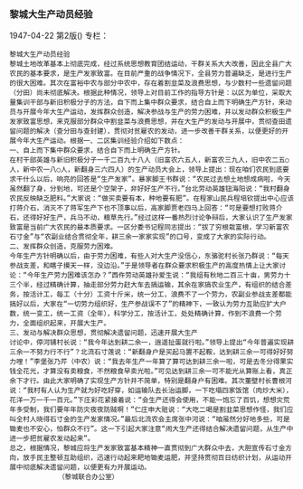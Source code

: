 ### 黎城大生产动员经验

1947-04-22
第2版()
专栏：

    黎城大生产动员经验
    黎城土地改革基本上彻底完成，经过系统思想教育团结运动，干群关系大大改善，因此全县广大农民的基本要求，是生产发家致富。在目前严重的战争情况下，全县劳力普遍缺乏，是进行生产的很大困难。其次在富裕中农与部分中农中，存在着割韭菜及浪费思想，与少数村一些遗留问题（分田）尚未彻底解决。根据此种情况，领导上对目前工作的指导方针是：以区为单位，采取大量集训干部与新旧积极分子的方法，自下而上集中群众要求，结合自上而下明确生产方针，来动员与开展今年大生产运动，发挥群众创造，解决参战与生产的劳力困难，并以发动群众积极生产发家致富思想，来克服部分群众中割韭菜与浪费思想，并在大生产的发动与开展中，贯彻查田遗留问题的解决（查分田与查封建），贯彻对贫雇农的发动，进一步改善干群关系，以便更好的开展今年大生产运动。根据一、二区集训经验介绍如下数点：
    一、自上而下集中群众要求，结合自下而上明确生产方针。
    在村干部英雄与新旧积极分子一千二百九十八人（旧富农六五人，新富农三九人，旧中农二五○人，新中农一八○人，新翻身三六四人）的生产动员大会上，领导上提出：现在咱们农民到底要求干什么以后，响亮的回答是“生产发家”。暴家脚王书群说：“农民过去想土地想成病啦，今天虽然翻了身，分到地，可还是个空架子，非好好生产不行。”台北劳动英雄钮海阳说：“我村翻身农民反映缺乏肥料。”大家说：“做买卖要有本，种地要有肥”。在程家山民兵程培钦提出中心应该打蒋介石，消灭不了蒋军生产下也不顶事以后，高家脚贾老四马上回答：“可是要想打败蒋介石，还得好好生产，兵马不动，粮草先行。”经过这样一番热烈讨论争辩后，大家认识了生产发家致富是当前广大农民的最本质要求。一区分委书记程同志提出：“拔了穷根栽富根，学习新富农石寸金”与“农副业结合贯彻全年，耕三余一家家实现”的口号，变成了大家的实际行动。
    二、发挥群众创造，克服劳力困难。
    今年生产方针明确以后，由于劳力困难，有些人对大生产没信心，东骆驼村长张乃群说：“每天参战支差，和瞎子摸天一样，没边沿。”于是领导者在群众要求积极生产的高度热情上让大家讨论：“今年生产劳力困难该怎办？”西仵劳动英雄孙爱生说：“我组有秋地二百三十亩，男劳力十三个半，经过精确计算，抽走部分劳力赶大车去搞运输，其余在家搞农业生产，有组织的结合差务，按活计工，每工（十分）工资十斤米，统一分工，浪费不了一个劳力，农副业参战支差都能搞好以后，大家在“一切劳力组织好，生产参战误不了”的精神下，一致认为劳力互助应扩大户数，统一变工，统一工资（全年），科学分工，按活计工，处处精确计算，作到不浪费一个劳力，全面组织起来，开展大生产。
    三、发动与解决群众思想，贯彻解决遗留问题，迅速开展大生产
    讨论中，停河铺村长说：“我今年达到耕二余一，逍遥扯蛋就行啦。”领导上提出“今年普遍实现耕三余一不努力行不行”？北流石寸莲说：“新翻身户是买起马置不起鞍，达到耕三余一可得好好努力哩！”李堡张乃芹（中农）说：“我去年生产一年算了算可达到耕三余一啦，可是去冬分得果实钱全花光，才算没有卖粮食，不然粮食早卖光啦。”可见达到耕三余一可不能光从算账上看，真正余下才行。由此大家明确了实现生产方针并不简单，特别是翻身户有困难。其次董壁村长曹根河说：“我村有人认为生产就为好吃好穿，如运输队去长治运脚，一下吃塌四家饭馆（肉炒大米），花洋一万一千一百元。”下庄彩花紧接着说：“会生产还得会使用，不能一饱忘了百饥，想想灾荒年多受制，我们要年年防灾夜夜防贼啊！”仁庄申大赃说：“大吃二喝是割韭菜思想作怪，我们应叫全村人晓得石寸金的生产发家情况。”最后北流农会主席张中河说：“咱虽然分好地多些，可是锄麦也不安心，怕群众不行”。这一下引起大家注意“闹大生产还得结合解决遗留问题，从生产中进一步把贫雇农发动起来”。
    总之，根据情况，黎城应将生产发家致富基本精神一直贯彻到广大群众中去，大胆宣传石寸金方向，放手民主整顿互助组织，迅速行动起来耙地锄麦运肥，并坚持贯彻百日纺织计划，从运动开展中彻底解决遗留问题，以便更有力开展运动。
                （黎城联合办公室）

